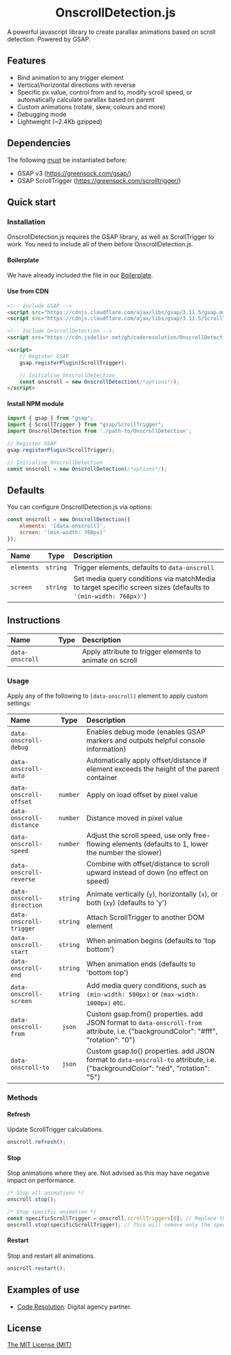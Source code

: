 <h1 align="center">OnscrollDetection.js</h1>

A powerful javascript library to create parallax animations based on scroll detection. Powered by GSAP.

## Features
 - Bind animation to any trigger element
 - Vertical/horizontal directions with reverse
 - Specific px value, control from and to, modify scroll speed, or automatically calculate parallax based on parent
 - Custom animations (rotate, skew, colours and more)
 - Debugging mode
 - Lightweight (~2.4Kb gzipped)

## Dependencies
The following <u>must</u> be instantiated before:
 - GSAP v3 (https://greensock.com/gsap/)
 - GSAP ScrollTrigger (https://greensock.com/scrolltrigger/)

## Quick start

### Installation

OnscrollDetection.js requires the GSAP library, as well as ScrollTrigger to work. You need to include all of them before OnscrollDetection.js.

#### Boilerplate

We have already included the file in our [Boilerplate](https://github.com/coderesolution/boilerplate).

#### Use from CDN

```html
<!-- Include GSAP -->
<script src="https://cdnjs.cloudflare.com/ajax/libs/gsap/3.11.5/gsap.min.js"></script>
<script src="https://cdnjs.cloudflare.com/ajax/libs/gsap/3.11.5/ScrollTrigger.min.js"></script>

<!-- Include OnscrollDetection -->
<script src="https://cdn.jsdelivr.net/gh/coderesolution/OnscrollDetection.js/bundled/OnscrollDetection.min.js"></script>

<script>
	// Register GSAP
	gsap.registerPlugin(ScrollTrigger);

	// Initialise OnscrollDetection
	const onscroll = new OnscrollDetection(/*options*/);
</script>
```

#### Install NPM module
```js
import { gsap } from "gsap";
import { ScrollTrigger } from "gsap/ScrollTrigger";
import OnscrollDetection from './path-to/OnscrollDetection';

// Register GSAP
gsap.registerPlugin(ScrollTrigger);

// Initialise OnscrollDetection
const onscroll = new OnscrollDetection(/*options*/);
```

## Defaults

You can configure OnscrollDetection.js via options:

```js
const onscroll = new OnscrollDetection({
	elements: '[data-onscroll]',
	screen: '(min-width: 768px)'
});
```

| Name | Type | Description |
| :--- | :---: | :--- |
| `elements` | `string` | Trigger elements, defaults to `data-onscroll` |
| `screen` | `string` | Set media query conditions via matchMedia to target specific screen sizes (defaults to `'(min-width: 768px)'`) |

## Instructions

| Name | Type | Description |
| :--- | :---: | :--- |
| `data-onscroll` | | Apply attribute to trigger elements to animate on scroll |

### Usage

Apply any of the following to `[data-onscroll]` element to apply custom settings:

| Name | Type | Description |
| :--- | :---: | :--- |
| `data-onscroll-debug` | | Enables debug mode (enables GSAP markers and outputs helpful console information) |
| `data-onscroll-auto` | | Automatically apply offset/distance if element exceeds the height of the parent container |
| `data-onscroll-offset` | `number` | Apply on load offset by pixel value |
| `data-onscroll-distance` | `number` | Distance moved in pixel value |
| `data-onscroll-speed` | `number` | Adjust the scroll speed, use only free-flowing elements (defaults to 1, lower the number the slower) |
| `data-onscroll-reverse` | | Combine with offset/distance to scroll upward instead of down (no effect on speed) |
| `data-onscroll-direction` | `string` | Animate vertically (`y`), horizontally (`x`), or both (`xy`) (defaults to 'y') |
| `data-onscroll-trigger` | `string` | Attach ScrollTrigger to another DOM element |
| `data-onscroll-start` | `string` | When animation begins (defaults to 'top bottom') |
| `data-onscroll-end` | `string` | When animation ends (defaults to 'bottom top') |
| `data-onscroll-screen` | `string` | Add media query conditions, such as `(min-width: 500px)` or `(max-width: 1000px)` etc. |
| `data-onscroll-from` | `json` | Custom gsap.from() properties. add JSON format to `data-onscroll-from` attribute, i.e. {"backgroundColor": "#fff", "rotation": "0"} |
| `data-onscroll-to` | `json` | Custom gsap.to() properties. add JSON format to `data-onscroll-to` attribute, i.e. {"backgroundColor": "red", "rotation": "5"} |

### Methods

#### Refresh

Update ScrollTrigger calculations.

```js
onscroll.refresh();
```

#### Stop

Stop animations where they are. Not advised as this may have negative impact on performance.

```js
/* Stop all animations */
onscroll.stop();

/* Stop specific animation */
const specificScrollTrigger = onscroll.scrollTriggers[0]; // Replace this with the actual ScrollTrigger instance you want to remove
onscroll.stop(specificScrollTrigger); // This will remove only the specified ScrollTrigger animation
```

#### Restart

Stop and restart all animations.

```js
onscroll.restart();
```

## Examples of use

- [Code Resolution](https://coderesolution.com/): Digital agency partner.

## License

[The MIT License (MIT)](LICENSE)